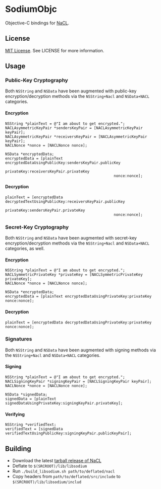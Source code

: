 # SodiumObjc

Objective-C bindings for [NaCL](http://nacl.cr.yp.to).

## License

[MIT License](https://tldrlegal.com/license/mit-license). See LICENSE for more information.

## Usage

### Public-Key Cryptography

Both `NSString` and `NSData` have been augmented with public-key encryption/decryption
methods via the `NSString+Nacl` and `NSData+NACL` categories.

#### Encryption

    NSString *plainText = @"I am about to get encrypted.";
    NACLAsymmetricKeyPair *sendersKeyPair = [NACLAsymmetricKeyPair keyPair];
    NACLAsymmetricKeyPair *receiversKeyPair = [NACLAsymmetricKeyPair keyPair];
    NACLNonce *nonce = [NACLNonce nonce];

    NSData *encryptedData;
    encryptedData = [plainText encryptedDataUsingPublicKey:sendersKeyPair.publicKey
                                                privateKey:receiversKeyPair.privateKey
                                                     nonce:nonce];


#### Decryption

    plainText = [encryptedData decryptedTextUsingPublicKey:receiversKeyPair.publicKey
                                                privateKey:sendersKeyPair.privateKey
                                                     nonce:nonce];
### Secret-Key Cryptography

Both `NSString` and `NSData` have been augmented with secret-key encryption/decryption
methods via the `NSString+Nacl` and `NSData+NACL` categories, as well.

#### Encryption

    NSString *plainText = @"I am about to get encrypted.";
    NACLSymmetricPrivateKey *privateKey = [NACLSymmetricPrivateKey privateKey];
    NACLNonce *nonce = [NACLNonce nonce];

    NSData *encryptedData;
    encryptedData = [plainText encryptedDataUsingPrivateKey:privateKey nonce:nonce];

#### Decryption

    plainText = [encryptedData decryptedDataUsingPrivateKey:privateKey nonce:nonce];

### Signatures

Both `NSString` and `NSData` have been augmented with signing methods via the
`NSString+Nacl` and `NSData+NACL` categories.

#### Signing

    NSString *plainText = @"I am about to get encrypted.";
    NACLSigningKeyPair *signingKeyPair = [NACLSigningKeyPair keyPair];
    NACLNonce *nonce = [NACLNonce nonce];

    NSData *signedData;
    signedData = [plainText signedDataUsingPrivateKey:signingKeyPair.privateKey];

#### Verifying

    NSString *verifiedText;
    verifiedText = [signedData verifiedTextUsingPublicKey:signingKeyPair.publicKeyPair];

## Building

- Download the latest [tarball release of NaCL](https://download.libsodium.org/libsodium/releases/LATEST.tar.gz)
- Deflate to `$(SRCROOT)/lib/libsodium`
- Run `./build_libsodium.sh path/to/deflated/nacl`
- Copy headers from `path/to/deflated/src/include` to `$(SRCROOT)/lib/libsodium/includ`

